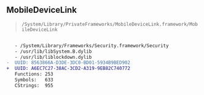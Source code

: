 ## MobileDeviceLink

> `/System/Library/PrivateFrameworks/MobileDeviceLink.framework/MobileDeviceLink`

```diff

   - /System/Library/Frameworks/Security.framework/Security
   - /usr/lib/libSystem.B.dylib
   - /usr/lib/liblockdown.dylib
-  UUID: 8563866A-D3DE-3DC0-BD01-5934B9BED902
+  UUID: A6EC7C27-38AC-3CD2-A319-9EB82C740772
   Functions: 253
   Symbols:   633
   CStrings:  955

```
